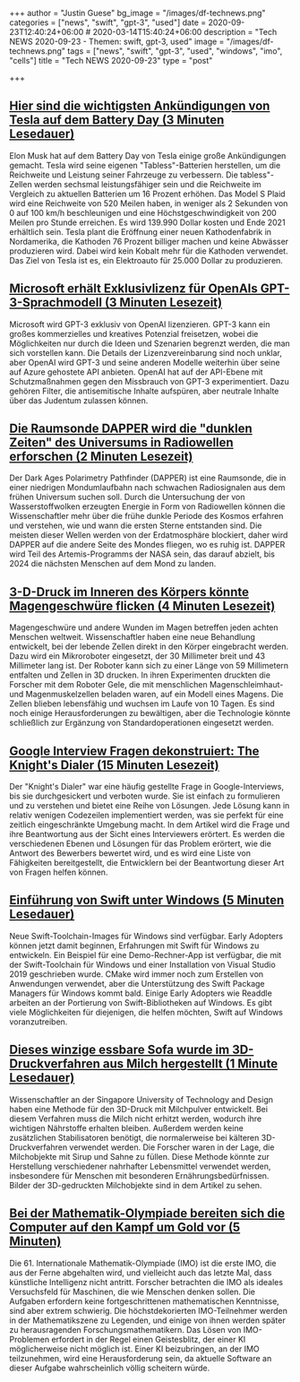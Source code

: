 +++
author = "Justin Guese"
bg_image = "/images/df-technews.png"
categories = ["news", "swift", "gpt-3", "used"]
date = 2020-09-23T12:40:24+06:00 # 2020-03-14T15:40:24+06:00
description = "Tech NEWS 2020-09-23 - Themen: swift, gpt-3, used"
image = "/images/df-technews.png"
tags = ["news", "swift", "gpt-3", "used", "windows", "imo", "cells"]
title = "Tech NEWS 2020-09-23"
type = "post"

+++

## [Hier sind die wichtigsten Ankündigungen von Tesla auf dem Battery Day (3 Minuten Lesedauer)](https://www.theverge.com/2020/9/22/21450840/tesla-battery-day-production-elon-musk-tabless-range-cathode-cobalt-plaid/1/01000174ba6f7217-5ca5c6a9-6402-436e-8213-a6558554a791-000000/IknYJboK0SXohh87uedbUFuhKUt0WKxUGH2NTeIn3Z8=159)

 Elon Musk hat auf dem Battery Day von Tesla einige große Ankündigungen gemacht. Tesla wird seine eigenen "Tabless"-Batterien herstellen, um die Reichweite und Leistung seiner Fahrzeuge zu verbessern. Die tabless"-Zellen werden sechsmal leistungsfähiger sein und die Reichweite im Vergleich zu aktuellen Batterien um 16 Prozent erhöhen. Das Model S Plaid wird eine Reichweite von 520 Meilen haben, in weniger als 2 Sekunden von 0 auf 100 km/h beschleunigen und eine Höchstgeschwindigkeit von 200 Meilen pro Stunde erreichen. Es wird 139.990 Dollar kosten und Ende 2021 erhältlich sein. Tesla plant die Eröffnung einer neuen Kathodenfabrik in Nordamerika, die Kathoden 76 Prozent billiger machen und keine Abwässer produzieren wird. Dabei wird kein Kobalt mehr für die Kathoden verwendet. Das Ziel von Tesla ist es, ein Elektroauto für 25.000 Dollar zu produzieren.

## [Microsoft erhält Exklusivlizenz für OpenAIs GPT-3-Sprachmodell (3 Minuten Lesezeit)](https://venturebeat.com/2020/09/22/microsoft-gets-exclusive-license-for-openais-gpt-3-language-model//1/01000174ba6f7217-5ca5c6a9-6402-436e-8213-a6558554a791-000000/D08cwew1bKQkIKSb3j8vd7oUd0ULAwKrfhqthRIgTrk=159)

 Microsoft wird GPT-3 exklusiv von OpenAI lizenzieren. GPT-3 kann ein großes kommerzielles und kreatives Potenzial freisetzen, wobei die Möglichkeiten nur durch die Ideen und Szenarien begrenzt werden, die man sich vorstellen kann. Die Details der Lizenzvereinbarung sind noch unklar, aber OpenAI wird GPT-3 und seine anderen Modelle weiterhin über seine auf Azure gehostete API anbieten. OpenAI hat auf der API-Ebene mit Schutzmaßnahmen gegen den Missbrauch von GPT-3 experimentiert. Dazu gehören Filter, die antisemitische Inhalte aufspüren, aber neutrale Inhalte über das Judentum zulassen können.

## [Die Raumsonde DAPPER wird die "dunklen Zeiten" des Universums in Radiowellen erforschen (2 Minuten Lesezeit)](https://phys.org/news/2020-09-spacecraft-dapper-dark-ages-universe.html/1/01000174ba6f7217-5ca5c6a9-6402-436e-8213-a6558554a791-000000/s7D1E6ImGJEwARWJK2Wx0Ob1vaiqnQSqT5twTRXMoZs=159)

 Der Dark Ages Polarimetry Pathfinder (DAPPER) ist eine Raumsonde, die in einer niedrigen Mondumlaufbahn nach schwachen Radiosignalen aus dem frühen Universum suchen soll. Durch die Untersuchung der von Wasserstoffwolken erzeugten Energie in Form von Radiowellen können die Wissenschaftler mehr über die frühe dunkle Periode des Kosmos erfahren und verstehen, wie und wann die ersten Sterne entstanden sind. Die meisten dieser Wellen werden von der Erdatmosphäre blockiert, daher wird DAPPER auf die andere Seite des Mondes fliegen, wo es ruhig ist. DAPPER wird Teil des Artemis-Programms der NASA sein, das darauf abzielt, bis 2024 die nächsten Menschen auf dem Mond zu landen.

## [3-D-Druck im Inneren des Körpers könnte Magengeschwüre flicken (4 Minuten Lesezeit)](https://www.scientificamerican.com/article/3-d-printing-inside-the-body-could-patch-stomach-ulcers//1/01000174ba6f7217-5ca5c6a9-6402-436e-8213-a6558554a791-000000/cHs4Ybt9TI4m_IqB4EZJ1LyWPl1CeqQgvd82z8b0tuA=159)

 Magengeschwüre und andere Wunden im Magen betreffen jeden achten Menschen weltweit. Wissenschaftler haben eine neue Behandlung entwickelt, bei der lebende Zellen direkt in den Körper eingebracht werden. Dazu wird ein Mikroroboter eingesetzt, der 30 Millimeter breit und 43 Millimeter lang ist. Der Roboter kann sich zu einer Länge von 59 Millimetern entfalten und Zellen in 3D drucken. In ihren Experimenten druckten die Forscher mit dem Roboter Gele, die mit menschlichen Magenschleimhaut- und Magenmuskelzellen beladen waren, auf ein Modell eines Magens. Die Zellen blieben lebensfähig und wuchsen im Laufe von 10 Tagen. Es sind noch einige Herausforderungen zu bewältigen, aber die Technologie könnte schließlich zur Ergänzung von Standardoperationen eingesetzt werden.

## [Google Interview Fragen dekonstruiert: The Knight's Dialer (15 Minuten Lesezeit)](https://alexgolec.dev/google-interview-questions-deconstructed-the-knights-dialer//1/01000174ba6f7217-5ca5c6a9-6402-436e-8213-a6558554a791-000000/7O7-I66zydFZoRxIcikSfrx3ggocyjAR2lQiwS6lkAU=159)

 Der "Knight's Dialer" war eine häufig gestellte Frage in Google-Interviews, bis sie durchgesickert und verboten wurde. Sie ist einfach zu formulieren und zu verstehen und bietet eine Reihe von Lösungen. Jede Lösung kann in relativ wenigen Codezeilen implementiert werden, was sie perfekt für eine zeitlich eingeschränkte Umgebung macht. In dem Artikel wird die Frage und ihre Beantwortung aus der Sicht eines Interviewers erörtert. Es werden die verschiedenen Ebenen und Lösungen für das Problem erörtert, wie die Antwort des Bewerbers bewertet wird, und es wird eine Liste von Fähigkeiten bereitgestellt, die Entwicklern bei der Beantwortung dieser Art von Fragen helfen können.

## [Einführung von Swift unter Windows (5 Minuten Lesedauer)](https://swift.org/blog/swift-on-windows//1/01000174ba6f7217-5ca5c6a9-6402-436e-8213-a6558554a791-000000/InYQC-EHmuvvZFMdpKUP4JPUA_o9zWl4hU3s3SrWHHc=159)

 Neue Swift-Toolchain-Images für Windows sind verfügbar. Early Adopters können jetzt damit beginnen, Erfahrungen mit Swift für Windows zu entwickeln. Ein Beispiel für eine Demo-Rechner-App ist verfügbar, die mit der Swift-Toolchain für Windows und einer Installation von Visual Studio 2019 geschrieben wurde. CMake wird immer noch zum Erstellen von Anwendungen verwendet, aber die Unterstützung des Swift Package Managers für Windows kommt bald. Einige Early Adopters wie Readdle arbeiten an der Portierung von Swift-Bibliotheken auf Windows. Es gibt viele Möglichkeiten für diejenigen, die helfen möchten, Swift auf Windows voranzutreiben.

## [Dieses winzige essbare Sofa wurde im 3D-Druckverfahren aus Milch hergestellt (1 Minute Lesedauer)](https://www.cnet.com/news/this-tiny-edible-sofa-was-3d-printed-from-milk//1/01000174ba6f7217-5ca5c6a9-6402-436e-8213-a6558554a791-000000/QqFZcBDRgQc-9ErXOwisfJJCC7DZ-PCGcTqtYebmB7g=159)

 Wissenschaftler an der Singapore University of Technology and Design haben eine Methode für den 3D-Druck mit Milchpulver entwickelt. Bei diesem Verfahren muss die Milch nicht erhitzt werden, wodurch ihre wichtigen Nährstoffe erhalten bleiben. Außerdem werden keine zusätzlichen Stabilisatoren benötigt, die normalerweise bei kälteren 3D-Druckverfahren verwendet werden. Die Forscher waren in der Lage, die Milchobjekte mit Sirup und Sahne zu füllen. Diese Methode könnte zur Herstellung verschiedener nahrhafter Lebensmittel verwendet werden, insbesondere für Menschen mit besonderen Ernährungsbedürfnissen. Bilder der 3D-gedruckten Milchobjekte sind in dem Artikel zu sehen.

## [Bei der Mathematik-Olympiade bereiten sich die Computer auf den Kampf um Gold vor (5 Minuten)](https://www.quantamagazine.org/at-the-international-mathematical-olympiad-artificial-intelligence-prepares-to-go-for-the-gold-20200921//1/01000174ba6f7217-5ca5c6a9-6402-436e-8213-a6558554a791-000000/3tivFdx9pylzp5vamcmNYMp5ff-bQa7HqAZ55JOA5xw=159)

 Die 61. Internationale Mathematik-Olympiade (IMO) ist die erste IMO, die aus der Ferne abgehalten wird, und vielleicht auch das letzte Mal, dass künstliche Intelligenz nicht antritt. Forscher betrachten die IMO als ideales Versuchsfeld für Maschinen, die wie Menschen denken sollen. Die Aufgaben erfordern keine fortgeschrittenen mathematischen Kenntnisse, sind aber extrem schwierig. Die höchstdekorierten IMO-Teilnehmer werden in der Mathematikszene zu Legenden, und einige von ihnen werden später zu herausragenden Forschungsmathematikern. Das Lösen von IMO-Problemen erfordert in der Regel einen Geistesblitz, der einer KI möglicherweise nicht möglich ist. Einer KI beizubringen, an der IMO teilzunehmen, wird eine Herausforderung sein, da aktuelle Software an dieser Aufgabe wahrscheinlich völlig scheitern würde.

